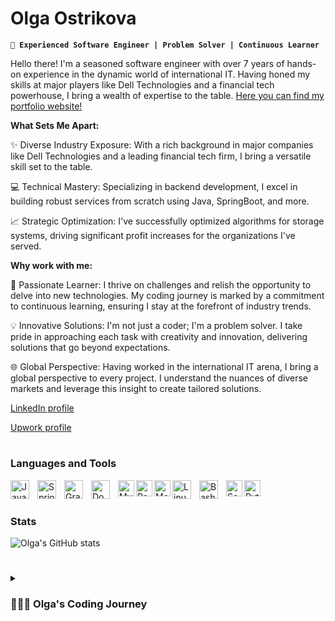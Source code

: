 # Olga Ostrikova 
 
**`🚀 Experienced Software Engineer | Problem Solver | Continuous Learner`** 

Hello there! I'm a seasoned software engineer with over 7 years of hands-on experience in the dynamic world of international IT. Having honed my skills at major players like Dell Technologies and a financial tech powerhouse, I bring a wealth of expertise to the table. <a href="http://iamolgaostrikova.com/" 
            target="_blank" 
            className="text-blue-500 dark:text-fuchsia-300 hover:underline underline-offset-2 decoration-2 decoration-fuchsia-300 dark:decoration-blue-300"             rel="noreferrer noopener">
      Here you can find my portfolio website!</a>

**What Sets Me Apart:**

✨ Diverse Industry Exposure: With a rich background in major companies like Dell Technologies and a leading financial tech firm, I bring a versatile skill set to the table.

💻 Technical Mastery: Specializing in backend development, I excel in building robust services from scratch using Java, SpringBoot, and more.

📈 Strategic Optimization: I've successfully optimized algorithms for storage systems, driving significant profit increases for the organizations I've served.

**Why work with me:**

🧠 Passionate Learner: I thrive on challenges and relish the opportunity to delve into new technologies. My coding journey is marked by a commitment to continuous learning, ensuring I stay at the forefront of industry trends.

💡 Innovative Solutions: I'm not just a coder; I'm a problem solver. I take pride in approaching each task with creativity and innovation, delivering solutions that go beyond expectations.

🌐 Global Perspective: Having worked in the international IT arena, I bring a global perspective to every project. I understand the nuances of diverse markets and leverage this insight to create tailored solutions.

 <p align="left">
      <a href="https://www.linkedin.com/in/iamolgaostrikova" 
            target="_blank" 
            className="text-blue-500 dark:text-fuchsia-300 hover:underline underline-offset-2 decoration-2 decoration-fuchsia-300 dark:decoration-blue-300"             rel="noreferrer noopener">
      LinkedIn profile</a>
 </p>

  <p align="left">
      <a href="https://www.upwork.com/freelancers/~010a2cec131003e5ee" 
            target="_blank" 
            className="text-blue-500 dark:text-fuchsia-300 hover:underline underline-offset-2 decoration-2 decoration-fuchsia-300 dark:decoration-blue-300"             rel="noreferrer noopener">
      Upwork profile</a>
 </p>
 
#

### Languages and Tools

<img align="left" alt="Java" width="30px" style="padding-right:10px;" src="https://cdn.jsdelivr.net/gh/devicons/devicon/icons/java/java-original.svg"/>
<img align="left" alt="Spring" width="30px" style="padding-right:10px;" src="https://cdn.jsdelivr.net/gh/devicons/devicon/icons/spring/spring-original.svg" />
<img align="left" alt="Gradle" width="30px" style="padding-right:10px;" src="https://cdn.jsdelivr.net/gh/devicons/devicon/icons/gradle/gradle-plain.svg" />
<img align="left" alt="Docker" width="30px" style="padding-right:10px;" src="https://cdn.jsdelivr.net/gh/devicons/devicon/icons/docker/docker-original.svg" />
<img align="left" alt="MySQL" width="26px" src="https://cdn.jsdelivr.net/gh/devicons/devicon/icons/mysql/mysql-original.svg" />
<img align="left" alt="PostgreSQL" width="26px" src="https://cdn.jsdelivr.net/gh/devicons/devicon/icons/postgresql/postgresql-original.svg" />
<img align="left" alt="MongoDB" width="26px" src="https://cdn.jsdelivr.net/gh/devicons/devicon/icons/mongodb/mongodb-original.svg" />
<img align="left" alt="Linux" width="30px" style="padding-right:10px;" src="https://cdn.jsdelivr.net/gh/devicons/devicon/icons/linux/linux-original.svg" />
<!--img align="left" alt="React" width="30px" style="padding-right:10px;" src="https://cdn.jsdelivr.net/gh/devicons/devicon/icons/react/react-original.svg" /-->

<img align="left" alt="Bash" width="30px" style="padding-right:10px;" src="https://cdn.jsdelivr.net/gh/devicons/devicon/icons/bash/bash-original.svg" />
<img align="left" alt="Scala" width="26px" src="https://cdn.jsdelivr.net/gh/devicons/devicon/icons/scala/scala-original.svg" />
<img align="left" alt="Python" width="26px" src="https://cdn.jsdelivr.net/gh/devicons/devicon/icons/python/python-original.svg" />

<br />

#


### Stats

![Olga's GitHub stats](https://github-readme-stats.vercel.app/api?username=iamolgaolga&show_icons=true&theme=gruvbox)


#

<details>
 <summary><h3>👩🏻‍💻 Olga's Coding Journey</h3></summary>
 
I started my coding journey as a naive computer science student with a passion to learn everything I could about programming and the world of maths - mathematics, code, linux, theory and languages etc.  In the middle of my studies, I felt a desire to excel in Java; I wanted to understand a live projects work and needed a mentor on my coding journey. 
 
I subsequently landed my first job as an intern at EMC (Dell EMC) as a back-end software engineer where I worked under a mentor. There, I developed a storage array performance testing tool and increased my knowledge of Java, SQL and JUnit testing, as well as gaining more experience in working on projects and how to be a good team member.

After that internship, I started working full-time for EMC (Dell EMC). I worked on a storage array sizing tool, improving and updating the configuration and sizing algorithm to cover new features of updated storage arrays. In addition to that, I developed a tool used for generating reports which describe the condition and utilisation of elements and devices of the storage array. This reduced the time of report generation, which had formerly been done manually, from 2 weeks to 5 minutes. During this project, I gained a deep understanding of storage arrays internals and passed the EMC SPEED Performance Guru exam. I also took part in the DellEMC student program as a mentor. 
After Dell EMC, I started working for Cardpay (a FinTech company). Initially, I worked on one of the core payment teams where I developed a reverse-proxy service, responsible for mobile clients’ applications' integrity and security vulnerability checks, and a part Mobile API, which unlocked integrations with Android/iOS applications. This project unblocked the signing of multiple contracts for the company.  I later went on to lead a team of 6 developers/test engineers and 2 analysts on several cross-functional projects, which added support to different payment platforms. This included team and department roadmap planning, team staffing, the mentorship of junior and middle engineers, and cross-team collaboration with Security, Legal, Product and Design teams. Implementing these projects opened new streams of customers from the LATAM and EMEA regions and increased department ARR.

Here I’m going to store my own projects which help me levelling up my skills and learning something new (or just rest and  spend time with pleasure 😅).

<!-- [website]: https://mywebsite.com -->

